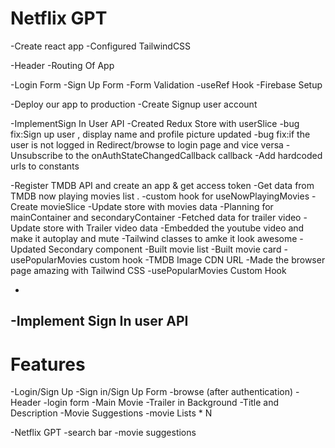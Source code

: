 # Netflix GPT

-Create react app
-Configured TailwindCSS

-Header
-Routing Of App

-Login Form
-Sign Up Form
-Form Validation
-useRef Hook
-Firebase Setup

-Deploy our app to production
-Create
Signup user account

-ImplementSign In User API
-Created Redux Store with userSlice
-bug fix:Sign up user , display name and profile picture updated
-bug fix:if the user is not logged in Redirect/browse to login page and vice versa
-Unsubscribe to the onAuthStateChangedCallback callback
-Add hardcoded urls to constants

-Register TMDB API and create an app & get access token
-Get data from TMDB now playing movies list .
-custom hook for useNowPlayingMovies
-Create movieSlice
-Update store with movies data
-Planning for mainContainer and secondaryContainer
-Fetched data for trailer video
-Update store with Trailer video data
-Embedded the youtube video and make it autoplay and mute
-Tailwind classes to amke it look awesome
-Updated Secondary component
-Built movie list
-Built movie card
-usePopularMovies custom hook
-TMDB Image CDN URL
-Made the browser page amazing with Tailwind CSS
-usePopularMovies Custom Hook

-

## -Implement Sign In user API

# Features

-Login/Sign Up
-Sign in/Sign Up Form
-browse (after authentication)
-Header
-login form
-Main Movie
-Trailer in Background
-Title and Description
-Movie Suggestions
-movie Lists \* N

-Netflix GPT
-search bar
-movie suggestions
